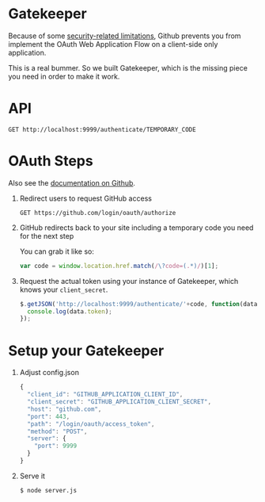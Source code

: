 Gatekeeper
==========

Because of some [security-related limitations](http://blog.vjeux.com/2012/javascript/github-oauth-login-browser-side.html), Github prevents you from implement the OAuth Web Application Flow on a client-side only application.

This is a real bummer. So we built Gatekeeper, which is the missing piece you need in order to make it work.

API
==========
    
```
GET http://localhost:9999/authenticate/TEMPORARY_CODE
```

OAuth Steps
==========

Also see the [documentation on Github](http://developer.github.com/v3/oauth/).

1. Redirect users to request GitHub access
   
   ```
   GET https://github.com/login/oauth/authorize
   ```

2. GitHub redirects back to your site including a temporary code you need for the next step

   You can grab it like so:
   
   ```js
   var code = window.location.href.match(/\?code=(.*)/)[1];
   ```
   
3. Request the actual token using your instance of Gatekeeper, which knows your `client_secret`.
   
   ```js
   $.getJSON('http://localhost:9999/authenticate/'+code, function(data) {
     console.log(data.token);
   });
   ```

Setup your Gatekeeper
==========

1. Adjust config.json

   ```js
   {
     "client_id": "GITHUB_APPLICATION_CLIENT_ID",
     "client_secret": "GITHUB_APPLICATION_CLIENT_SECRET",
     "host": "github.com",
     "port": 443,
     "path": "/login/oauth/access_token",
     "method": "POST",
     "server": {
       "port": 9999
     }
   }
   ```

2. Serve it

   ```
   $ node server.js
   ```